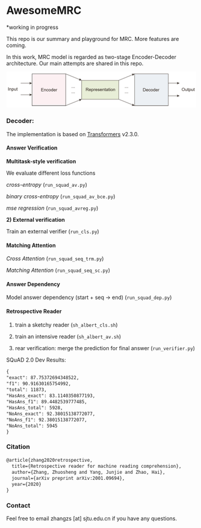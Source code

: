 # AwesomeMRC

*working in progress

This repo is our summary and playground for MRC.  More features are coming.

In this work, MRC model is regarded as two-stage Encoder-Decoder architecture. Our main attempts are shared in this repo. 

![](figures/overview.png)

### Decoder:

The implementation is based on [Transformers](https://github.com/huggingface/transformers) v2.3.0. 

#### Answer Verification

**Multitask-style verification**

We evaluate different loss functions 

*cross-entropy* (`run_squad_av.py`)

*binary cross-entropy* (`run_squad_av_bce.py`)

*mse regression*  (`run_squad_avreg.py`)

**2) External verification**

Train an external verifier (`run_cls.py`)

#### Matching Attention

*Cross Attention* (`run_squad_seq_trm.py`)

*Matching Attention* (`run_squad_seq_sc.py`)

#### Answer Dependency

Model answer dependency (start + seq -> end) (`run_squad_dep.py`)

#### Retrospective Reader

1) train a sketchy reader (`sh_albert_cls.sh`)

2) train an intensive reader (`sh_albert_av.sh`)

3) rear verification: merge the prediction for final answer (`run_verifier.py`)

SQuAD 2.0 Dev Results:	

```
{
"exact": 87.75372694348522, 
"f1": 90.91630165754992, 
"total": 11873, 
"HasAns_exact": 83.1140350877193, 
"HasAns_f1": 89.4482539777485, 
"HasAns_total": 5928, 
"NoAns_exact": 92.38015138772077, 
"NoAns_f1": 92.38015138772077, 
"NoAns_total": 5945
}
```

### Citation

```
@article{zhang2020retrospective,
  title={Retrospective reader for machine reading comprehension},
  author={Zhang, Zhuosheng and Yang, Junjie and Zhao, Hai},
  journal={arXiv preprint arXiv:2001.09694},
  year={2020}
}
```
### Contact

Feel free to email zhangzs [at] sjtu.edu.cn if you have any questions.

